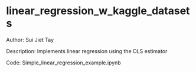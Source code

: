 # linear_regression_w_kaggle_datasets


Author: Sui Jiet Tay

Description: Implements linear regression using the OLS estimator

Code: Simple_linear_regression_example.ipynb


